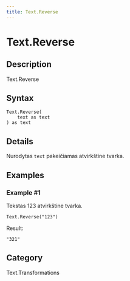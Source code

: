 ```yaml
---
title: Text.Reverse
---
```


# Text.Reverse


## Description

Text.Reverse


## Syntax

```powerquery
Text.Reverse(
    text as text
) as text
```


## Details

Nurodytas <code>text</code> pakeičiamas atvirkštine tvarka.


## Examples

### Example #1 
Tekstas 123 atvirkštine tvarka.
```powerquery
Text.Reverse("123")
```

Result: 
```powerquery
"321"
```




## Category
Text.Transformations
